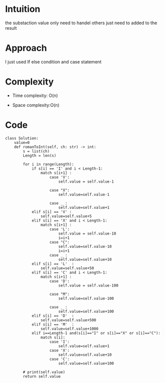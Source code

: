 # Intuition
<!-- Describe your first thoughts on how to solve this problem. -->
the substaction value only need to handel others just need to added to the result
# Approach 
I just used If else condition and case statement
<!-- Describe your approach to solving the problem. -->


# Complexity
- Time complexity: O(n)
<!-- Add your time complexity here, e.g. $$O(n)$$ -->

- Space complexity:O(n)
<!-- Add your space complexity here, e.g. $$O(n)$$ -->


# Code
```
class Solution:
    value=0
    def romanToInt(self, ch: str) -> int:
        s = list(ch)
        Length = len(s)
        
        for i in range(Length):
            if s[i] == 'I' and i < Length-1:
                match s[i+1] :
                    case 'V':
                        self.value = self.value-1
                         
                    case "X": 
                        self.value=self.value-1
                         
                    case _ :
                        self.value=self.value+1
            elif s[i] == 'V' :
                self.value=self.value+5
            elif s[i] == 'X' and i < Length-1:
                match s[i+1] :
                    case 'L':
                        self.value = self.value-10
                        i=i+1
                    case "C": 
                        self.value=self.value-10
                        i=i+1
                    case _ :
                        self.value=self.value+10
            elif s[i] == 'L'  :
                self.value=self.value+50
            elif s[i] == 'C' and i < Length-1:
                match s[i+1] :
                    case 'D':
                        self.value = self.value-100
                         
                    case "M": 
                        self.value=self.value-100
                         
                    case _ :
                        self.value=self.value+100
            elif s[i] == 'D'  :
                self.value=self.value+500
            elif s[i] == 'M'  :
                self.value=self.value+1000
            elif i==Length-1 and(s[i]=="I" or s[i]=="X" or s[i]=="C"):
                match s[i]:
                    case 'I':
                        self.value=self.value+1
                    case 'X':
                        self.value=self.value+10
                    case 'C':
                        self.value=self.value+100

        # print(self.value)
        return self.value

```
